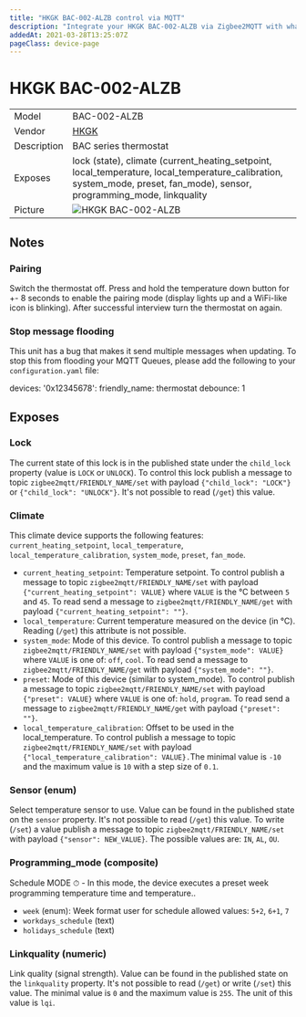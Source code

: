 ```yaml
---
title: "HKGK BAC-002-ALZB control via MQTT"
description: "Integrate your HKGK BAC-002-ALZB via Zigbee2MQTT with whatever smart home infrastructure you are using without the vendor's bridge or gateway."
addedAt: 2021-03-28T13:25:07Z
pageClass: device-page
---
```


<!-- !!!! -->
<!-- ATTENTION: This file is auto-generated through docgen! -->
<!-- You can only edit the "Notes"-Section between the two comment lines "Notes BEGIN" and "Notes END". -->
<!-- Do not use h1 or h2 heading within "## Notes"-Section. -->
<!-- !!!! -->

# HKGK BAC-002-ALZB

|     |     |
|-----|-----|
| Model | BAC-002-ALZB  |
| Vendor  | [HKGK](/supported-devices/#v=HKGK)  |
| Description | BAC series thermostat |
| Exposes | lock (state), climate (current_heating_setpoint, local_temperature, local_temperature_calibration, system_mode, preset, fan_mode), sensor, programming_mode, linkquality |
| Picture | ![HKGK BAC-002-ALZB](https://www.zigbee2mqtt.io/images/devices/BAC-002-ALZB.jpg) |


<!-- Notes BEGIN: You can edit here. Add "## Notes" headline if not already present. -->
## Notes


### Pairing
Switch the thermostat off. Press and hold the temperature down button for +- 8 seconds to enable the pairing mode (display lights up and a WiFi-like icon is blinking). After successful interview turn the thermostat on again.

### Stop message flooding
This unit has a bug that makes it send multiple messages when updating. To stop this from flooding your MQTT Queues, please add the following to your `configuration.yaml` file:


devices:
  '0x12345678':
    friendly_name: thermostat
    debounce: 1
<!-- Notes END: Do not edit below this line -->



## Exposes

### Lock 
The current state of this lock is in the published state under the `child_lock` property (value is `LOCK` or `UNLOCK`).
To control this lock publish a message to topic `zigbee2mqtt/FRIENDLY_NAME/set` with payload `{"child_lock": "LOCK"}` or `{"child_lock": "UNLOCK"}`.
It's not possible to read (`/get`) this value.

### Climate 
This climate device supports the following features: `current_heating_setpoint`, `local_temperature`, `local_temperature_calibration`, `system_mode`, `preset`, `fan_mode`.
- `current_heating_setpoint`: Temperature setpoint. To control publish a message to topic `zigbee2mqtt/FRIENDLY_NAME/set` with payload `{"current_heating_setpoint": VALUE}` where `VALUE` is the °C between `5` and `45`. To read send a message to `zigbee2mqtt/FRIENDLY_NAME/get` with payload `{"current_heating_setpoint": ""}`.
- `local_temperature`: Current temperature measured on the device (in °C). Reading (`/get`) this attribute is not possible.
- `system_mode`: Mode of this device. To control publish a message to topic `zigbee2mqtt/FRIENDLY_NAME/set` with payload `{"system_mode": VALUE}` where `VALUE` is one of: `off`, `cool`. To read send a message to `zigbee2mqtt/FRIENDLY_NAME/get` with payload `{"system_mode": ""}`.
- `preset`: Mode of this device (similar to system_mode). To control publish a message to topic `zigbee2mqtt/FRIENDLY_NAME/set` with payload `{"preset": VALUE}` where `VALUE` is one of: `hold`, `program`. To read send a message to `zigbee2mqtt/FRIENDLY_NAME/get` with payload `{"preset": ""}`.
- `local_temperature_calibration`: Offset to be used in the local_temperature. To control publish a message to topic `zigbee2mqtt/FRIENDLY_NAME/set` with payload `{"local_temperature_calibration": VALUE}.`The minimal value is `-10` and the maximum value is `10` with a step size of `0.1`.

### Sensor (enum)
Select temperature sensor to use.
Value can be found in the published state on the `sensor` property.
It's not possible to read (`/get`) this value.
To write (`/set`) a value publish a message to topic `zigbee2mqtt/FRIENDLY_NAME/set` with payload `{"sensor": NEW_VALUE}`.
The possible values are: `IN`, `AL`, `OU`.

### Programming_mode (composite)
Schedule MODE ⏱ - In this mode, the device executes a preset week programming temperature time and temperature..
- `week` (enum): Week format user for schedule allowed values: `5+2`, `6+1`, `7`
- `workdays_schedule` (text) 
- `holidays_schedule` (text) 

### Linkquality (numeric)
Link quality (signal strength).
Value can be found in the published state on the `linkquality` property.
It's not possible to read (`/get`) or write (`/set`) this value.
The minimal value is `0` and the maximum value is `255`.
The unit of this value is `lqi`.

